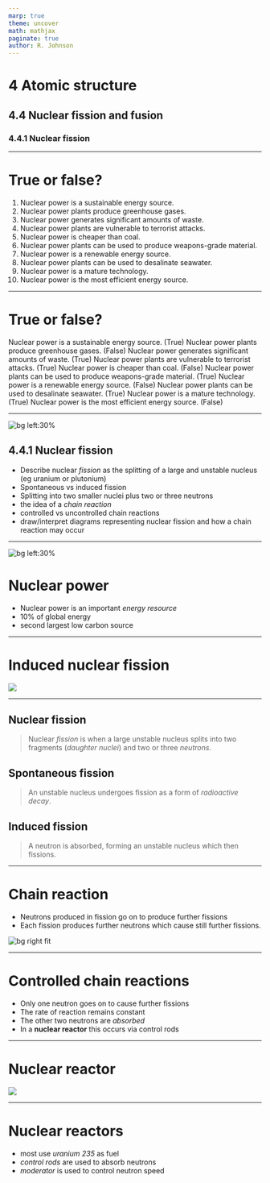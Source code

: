 ```yaml
---
marp: true
theme: uncover
math: mathjax
paginate: true
author: R. Johnson
---
```


# 4 Atomic structure

## 4.4 Nuclear fission and fusion

### 4.4.1 Nuclear fission

---

# True or false?

1. Nuclear power is a sustainable energy source.
2. Nuclear power plants produce greenhouse gases.
3. Nuclear power generates significant amounts of waste.
4. Nuclear power plants are vulnerable to terrorist attacks.
5. Nuclear power is cheaper than coal.
6. Nuclear power plants can be used to produce weapons-grade material.
7. Nuclear power is a renewable energy source.
8. Nuclear power plants can be used to desalinate seawater.
9. Nuclear power is a mature technology.
10. Nuclear power is the most efficient energy source.

---

# True or false?

Nuclear power is a sustainable energy source. (True)
Nuclear power plants produce greenhouse gases. (False)
Nuclear power generates significant amounts of waste. (True)
Nuclear power plants are vulnerable to terrorist attacks. (True)
Nuclear power is cheaper than coal. (False)
Nuclear power plants can be used to produce weapons-grade material. (True)
Nuclear power is a renewable energy source. (False)
Nuclear power plants can be used to desalinate seawater. (True)
Nuclear power is a mature technology. (True)
Nuclear power is the most efficient energy source. (False)

---

![bg left:30%](https://live.staticflickr.com/8597/16736070345_107259d176_b.jpg)

## 4.4.1 Nuclear fission

- Describe nuclear _fission_ as the splitting of a large and unstable nucleus (eg uranium or plutonium)
- Spontaneous vs induced fission
- Splitting into two smaller nuclei plus two or three neutrons
- the idea of a _chain reaction_
- controlled vs uncontrolled chain reactions
- draw/interpret diagrams representing nuclear fission and how a chain reaction may occur

---

![bg left:30%](https://live.staticflickr.com/8597/16736070345_107259d176_b.jpg)

# Nuclear power

- Nuclear power is an important _energy resource_
- 10% of global energy
- second largest low carbon source

---

# Induced nuclear fission

![](https://i.stack.imgur.com/cIc6S.jpg)

---

## Nuclear fission

> Nuclear _fission_ is when a large unstable nucleus splits into two fragments (_daughter nuclei_) and two or three _neutrons_.

## Spontaneous fission

> An unstable nucleus undergoes fission as a form of _radioactive decay_.

## Induced fission

> A neutron is absorbed, forming an unstable nucleus which then fissions.

---

# Chain reaction

- Neutrons produced in fission go on to produce further fissions
- Each fission produces further neutrons which cause still further fissions.

![bg right fit](https://bam.files.bbci.co.uk/bam/live/content/zpfdng8/large)

---

# Controlled chain reactions

- Only one neutron goes on to cause further fissions
- The rate of reaction remains constant
- The other two neutrons are _absorbed_
- In a **nuclear reactor** this occurs via control rods

---

# Nuclear reactor

![](https://cdn.britannica.com/62/162162-050-586ADA35/diagram-nuclear-power-plant-reactor.jpg)

---

# Nuclear reactors

- most use _uranium 235_ as fuel
- _control rods_ are used to absorb neutrons
- _moderator_ is used to control neutron speed
